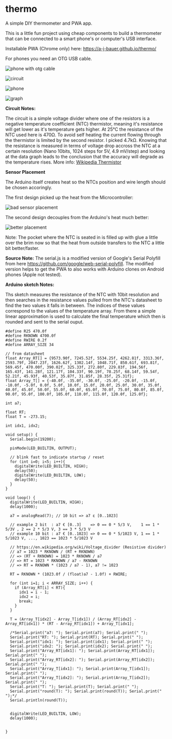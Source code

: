 # thermo
A simple DIY thermometer and PWA app.

This is a little fun project using cheap components to build a thermometer that can be connected to a smart phone's or computer's USB interface.

Installable PWA (Chrome only) here: https://a-j-bauer.github.io/thermo/

For phones you need an OTG USB cable.

![phone with otg cable](https://github.com/A-J-Bauer/thermo/blob/main/readme_img/phoneotg.png)

![circuit](https://github.com/A-J-Bauer/thermo/blob/main/readme_img/circuit.png)

![phone](https://github.com/A-J-Bauer/thermo/blob/main/readme_img/phone.png)

![graph](https://github.com/A-J-Bauer/thermo/blob/main/readme_img/graph.png)

**Circuit Notes:**

The circuit is a simple voltage divider where one of the resistors is a negative temperature coefficient (NTC) thermistor, meaning it's resistance will get lower as it's temperature gets higher. At 25°C the resistance of the NTC used here is 470Ω. To avoid self heating the current flowing through the thermistor is limited by the second resistor. I picked 4.7kΩ. Knowing that the resistance is measured in terms of voltage drop accross the NTC at a certain resolution (Nano 10bits, 1024 steps for 5V, 4.9 mV/step) and looking at the data graph leads to the conclusion that the accuracy will degrade as the temperature rises.
More info: [Wikipedia Thermistor](https://en.wikipedia.org/wiki/Thermistor)

**Sensor Placement**

The Arduino itself creates heat so the NTCs position and wire length should be chosen accoringly.

The first design picked up the heat from the Microcontroller:

![bad sensor placement](https://github.com/A-J-Bauer/thermo/blob/main/readme_img/badsensorplacement.png)

The second design decouples from the Arduino's heat much better:

![better placement](https://github.com/A-J-Bauer/thermo/blob/main/readme_img/betterplacement.png)

Note: The pocket where the NTC is seated in is filled up with glue a little over the brim now so that the heat from outside transfers to the NTC a little bit better/faster.


**Source Note:**
The serial.js is a modified version of Google's Serial Polyfill from here https://github.com/google/web-serial-polyfill.
The modified version helps to get the PWA to also works with Arduino clones on Android phones (Apple not tested).

**Arduino sketch Notes:**

Ths sketch measures the resistance of the NTC with 10bit resolution and then searches in the resistance values pulled from the NTC's datasheet to find the two values it falls in between.
The indices of these values correspond to the values of the temperature array. From there a simple linear approximation is used to calculate the final temperature which then is rounded and sent to the serial ouput.

```
#define R25 470.0f
#define RKNOWN 4700.0f
#define RWIRE 0.2f
#define ARRAY_SIZE 34

// from datasheet
float Array_RT[] = {9573.90f, 7245.52f, 5534.25f, 4262.81f, 3313.36f, 2593.79f, 2047.23f, 1626.62f, 1302.14f, 1048.71f, 850.61f, 693.81f, 569.45f, 470.00f, 390.02f, 325.33f, 272.80f, 229.83f, 194.56f, 165.43f, 141.28f, 121.17f, 104.33f, 90.19f, 78.25f, 68.14f, 59.54f, 52.21f, 45.93f, 40.53f, 35.87f, 31.85f, 28.35f, 25.31f};
float Array_T[] = {-40.0f, -35.0f, -30.0f, -25.0f, -20.0f, -15.0f, -10.0f, -5.0f, 0.0f, 5.0f, 10.0f, 15.0f, 20.0f, 25.0f, 30.0f, 35.0f, 40.0f, 45.0f, 50.0f, 55.0f, 60.0f, 65.0f, 70.0f, 75.0f, 80.0f, 85.0f, 90.0f, 95.0f, 100.0f, 105.0f, 110.0f, 115.0f, 120.0f, 125.0f};

int a7;

float RT;
float T = -273.15;

int idx1, idx2;

void setup() {
  Serial.begin(19200);
  
  pinMode(LED_BUILTIN, OUTPUT);
  
  // blink fast to indicate startup / reset
  for (int i=0; i<5; i++){
    digitalWrite(LED_BUILTIN, HIGH);
    delay(50);
    digitalWrite(LED_BUILTIN, LOW);
    delay(50);
  }  
}

void loop() {
  digitalWrite(LED_BUILTIN, HIGH);
  delay(1000);

  a7 = analogRead(7); // 10 bit => a7 ε [0..1023]

  // example 2 bit  : a7 € [0..3]    => 0 == 0 * 5/3 V,    1 == 1 * 5/3V , 2 == 2 * 5/3 V, 3 == 3 * 5/3 V
  // example 10 bit : a7 € [0..1023] => 0 == 0 * 5/1023 V, 1 == 1 * 5/1023 V, ..., 1023 == 1023 * 5/1023 V
  
  // https://en.wikipedia.org/wiki/Voltage_divider (Resistive divider)
  // a7 = 1023 * RKNOWN / (RT + RKNOWN)
  // => (RT + RKNOWN) = 1023 * RKNOWN / a7
  // => RT = 1023 * RKNOWN / a7 - RKNOWN
  // => RT = RKNOWN * (1023 / a7 - 1), a7 != 1023
  
  RT = RKNOWN * (1023.0f / (float)a7 - 1.0f) + RWIRE;
    
  for (int i=1; i < ARRAY_SIZE; i++) {
    if (Array_RT[i] < RT){
      idx1 = i - 1;
      idx2 = i;  
      break;          
    }
  }
    
  T = (Array_T[idx2] - Array_T[idx1]) / (Array_RT[idx2] - Array_RT[idx1]) * (RT - Array_RT[idx1]) + Array_T[idx1];    

  /*Serial.print("a7: "); Serial.print(a7); Serial.print(" ");
  Serial.print("RT: "); Serial.print(RT); Serial.print(" ");
  Serial.print("idx1: "); Serial.print(idx1); Serial.print(" ");
  Serial.print("idx2: "); Serial.print(idx2); Serial.print(" ");
  Serial.print("Array_RT[idx1]: "); Serial.print(Array_RT[idx1]); Serial.print(" ");
  Serial.print("Array_RT[idx2]: "); Serial.print(Array_RT[idx2]); Serial.print(" ");
  Serial.print("Array_T[idx1]: "); Serial.print(Array_T[idx1]); Serial.print(" ");
  Serial.print("Array_T[idx2]: "); Serial.print(Array_T[idx2]); Serial.print(" ");
  Serial.print("T: "); Serial.print(T); Serial.print(" ");
  Serial.print("round(T): "); Serial.print(round(T)); Serial.print(" ");*/
  Serial.println(round(T));
  
    
  digitalWrite(LED_BUILTIN, LOW);
  delay(1000);
   
  
}
```
